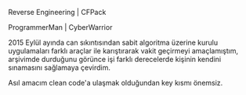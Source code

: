 Reverse Engineering | CFPack

ProgrammerMan | CyberWarrior

2015 Eylül ayında can sıkıntısından sabit algoritma üzerine kurulu uygulamaları farklı araçlar ile karıştırarak vakit geçirmeyi amaçlamıştım, arşivimde durduğunu görünce işi farklı derecelerde kişinin kendini sınamasını sağlamaya çevirdim.

Asıl amacım clean code'a ulaşmak olduğundan key kısmı önemsiz.

